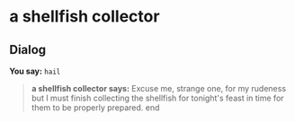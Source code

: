 # a shellfish collector
## Dialog

**You say:** `hail`



>**a shellfish collector says:** Excuse me, strange one, for my rudeness but I must finish collecting the shellfish for tonight's feast in time for them to be properly prepared.
end